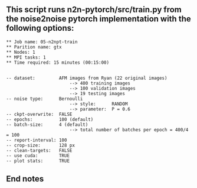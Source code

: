  
## This script runs n2n-pytorch/src/train.py from the noise2noise pytorch implementation with the following options:
	
	** Job name: 05-n2npt-train
	** Parition name: gtx
	** Nodes: 1
	** MPI tasks: 1
	** Time required: 15 minutes (00:15:00)


	-- dataset: 		AFM images from Ryan (22 original images)
							--> 400 training images
							--> 100 validation images
							--> 19 testing images
	-- noise type: 		Bernoulli
					 		--> style: 		RANDOM
							--> parameter: 	P = 0.6
	-- ckpt-overwrite: 	FALSE
	-- epochs: 			100 (default)
	-- batch-size:		4 (default)
							--> total number of batches per epoch = 400/4 = 100
	-- report-interval:	100
	-- crop-size:		128 px
	-- clean-targets: 	FALSE
	-- use cuda:		TRUE
	-- plot stats:		TRUE

## End notes
 